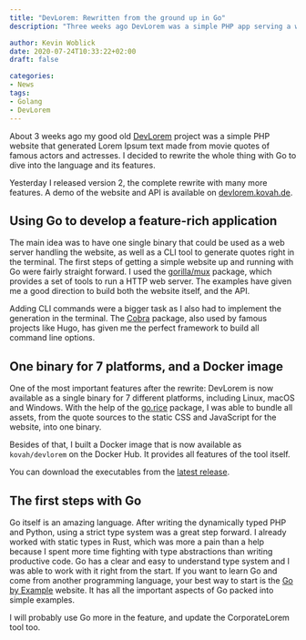 ```yaml
---
title: "DevLorem: Rewritten from the ground up in Go"
description: "Three weeks ago DevLorem was a simple PHP app serving a website. Now the DevLorem is a powerfull CLI tool and web server, available as a single binary for 7 different platforms."

author: Kevin Woblick
date: 2020-07-24T10:33:22+02:00
draft: false

categories:
- News
tags:
- Golang
- DevLorem
---
```


About 3 weeks ago my good old [DevLorem](https://github.com/Kovah/DevLorem) project was a simple PHP website that generated Lorem Ipsum text made from movie quotes of famous actors and actresses. I decided to rewrite the whole thing with Go to dive into the language and its features.

Yesterday I released version 2, the complete rewrite with many more features. A demo of the website and API is available on [devlorem.kovah.de](https://devlorem.kovah.de/).

## Using Go to develop a feature-rich application

The main idea was to have one single binary that could be used as a web server handling the website, as well as a CLI tool to generate quotes right in the terminal. The first steps of getting a simple website up and running with Go were fairly straight forward. I used the [gorilla/mux](https://github.com/gorilla/mux) package, which provides a set of tools to run a HTTP web server. The examples have given me a good direction to build both the website itself, and the API.

Adding CLI commands were a bigger task as I also had to implement the generation in the terminal. The [Cobra](https://github.com/spf13/cobra) package, also used by famous projects like Hugo, has given me the perfect framework to build all command line options.

## One binary for 7 platforms, and a Docker image

One of the most important features after the rewrite: DevLorem is now available as a single binary for 7 different platforms, including Linux, macOS and Windows. With the help of the [go.rice](https://github.com/GeertJohan/go.rice) package, I was able to bundle all assets, from the quote sources to the static CSS and JavaScript for the website, into one binary.

Besides of that, I built a Docker image that is now available as `kovah/devlorem` on the Docker Hub. It provides all features of the tool itself.

You can download the executables from the [latest release](https://github.com/Kovah/DevLorem/releases/tag/v2.0.0).

## The first steps with Go

Go itself is an amazing language. After writing the dynamically typed PHP and Python, using a strict type system was a great step forward. I already worked with static types in Rust, which was more a pain than a help because I spent more time fighting with type abstractions than writing productive code. Go has a clear and easy to understand type system and I was able to work with it right from the start. If you want to learn Go and come from another programming language, your best way to start is the [Go by Example](https://gobyexample.com/) website. It has all the important aspects of Go packed into simple examples.

I will probably use Go more in the feature, and update the CorporateLorem tool too.
